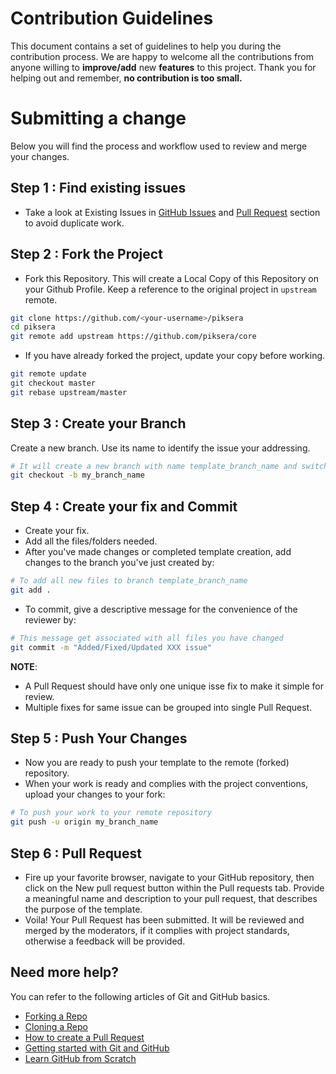 # Contribution Guidelines

This document contains a set of guidelines to help you during the contribution process.
We are happy to welcome all the contributions from anyone willing to **improve/add** new **features** to this project.
Thank you for helping out and remember, **no contribution is too small.**

# Submitting a change

Below you will find the process and workflow used to review and merge your changes.

## Step 1 : Find existing issues

- Take a look at Existing Issues in [GitHub Issues](https://github.com/piksera/core/issues) and [Pull Request](https://github.com/piksera/core/pulls) section to avoid duplicate work.

## Step 2 : Fork the Project

- Fork this Repository. This will create a Local Copy of this Repository on your Github Profile. Keep a reference to the original project in `upstream` remote.

 
```sh
git clone https://github.com/<your-username>/piksera
cd piksera
git remote add upstream https://github.com/piksera/core
```

- If you have already forked the project, update your copy before working.

```sh
git remote update
git checkout master
git rebase upstream/master
```

## Step 3 : Create your Branch

Create a new branch. Use its name to identify the issue your addressing.

```sh
# It will create a new branch with name template_branch_name and switch to that branch
git checkout -b my_branch_name
```

## Step 4 : Create your fix and Commit
- Create your fix.
- Add all the files/folders needed.
- After you've made changes or completed template creation, add changes to the branch you've just created by:

```sh
# To add all new files to branch template_branch_name
git add .
```

- To commit, give a descriptive message for the convenience of the reviewer by:

```sh
# This message get associated with all files you have changed
git commit -m "Added/Fixed/Updated XXX issue"
```
 

**NOTE**:

- A Pull Request should have only one unique isse fix to make it simple for review.
- Multiple fixes for same issue can be grouped into single Pull Request.


## Step 5 : Push Your Changes

- Now you are ready to push your template to the remote (forked) repository.
- When your work is ready and complies with the project conventions, upload your changes to your fork:

```sh
# To push your work to your remote repository
git push -u origin my_branch_name
```

## Step 6 : Pull Request

- Fire up your favorite browser, navigate to your GitHub repository, then click on the New pull request button within the Pull requests tab. Provide a meaningful name and description to your pull request, that describes the purpose of the template.
- Voila! Your Pull Request has been submitted. It will be reviewed and merged by the moderators, if it complies with project standards, otherwise a feedback will be provided.

## Need more help?

You can refer to the following articles of Git and GitHub basics.  

- [Forking a Repo](https://help.github.com/en/github/getting-started-with-github/fork-a-repo)
- [Cloning a Repo](https://help.github.com/en/desktop/contributing-to-projects/creating-an-issue-or-pull-request)
- [How to create a Pull Request](https://opensource.com/article/19/7/create-pull-request-github)
- [Getting started with Git and GitHub](https://towardsdatascience.com/getting-started-with-git-and-github-6fcd0f2d4ac6)
- [Learn GitHub from Scratch](https://lab.github.com/githubtraining/introduction-to-github)


